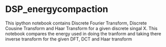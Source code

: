 # DSP_energycompaction
This ipython notebook contains Discrete Fourier Transform, Discrete Cousine Transform and Haar Transform for a given discrete singal X.
This notebook compares the energy used in doing the tranform and taking there inverse transform for the given DFT, DCT and Haar transform
